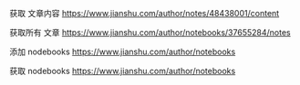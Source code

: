 获取 文章内容
https://www.jianshu.com/author/notes/48438001/content

获取所有 文章
https://www.jianshu.com/author/notebooks/37655284/notes

添加 nodebooks
https://www.jianshu.com/author/notebooks

获取 nodebooks
https://www.jianshu.com/author/notebooks
